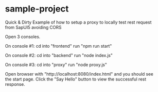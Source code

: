 # sample-project
Quick &amp; Dirty Example of how to setup a proxy to locally test rest request from SapUI5 avoiding CORS

Open 3 consoles.

On console #1: cd into "frontend" run "npm run start"

On console #2: cd into "backend" run "node index.js"

On console #3: cd into "proxy" run "node proxy.js"

Open browser with "http://localhost:8080/index.html" and you should see the start page.
Click the "Say Hello" button to view the successful rest response.

